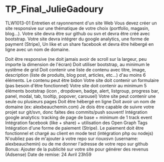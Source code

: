 # TP_Final_JulieGadoury
TLW1013-01 Entretien et rayonnement d'un site Web
Vous devez créer un site responsive sur une thématique de votre choix (portfolio, magasin, blog...). Votre site devra être sur github ou svn et devra être créé avec bootstrap. Votre site devra intégrer du google analytics, une forme de payment (Stripe), Un like et un share facebook et devra être hébergé en ligne avec un nom de domaine.

Doit être responsive (ne doit jamais avoir de scroll sur la largeur, peu importe la dimension de l'écran)
Doit utiliser bootstrap, au minimum le systême de grid
Doit contenir une liste de contenu avec titre, image, description (liste de produits, blog post, articles, etc...) d'au moins 6 éléments. Le contenu peut être bidon
Votre site doit contenir un formulaire (pas besoin d'être fonctionnel)
Votre site doit contenir au minimum 5 éléments bootstrap (icon , dropdown, badge, alert, listgroup, progress bar, panel, modal, tab, tooltip, popover, carousel)
Votre site peut contenir une seule ou plusieurs pages
Doit être hébergé en ligne
Doit avoir un nom de domaine (ex: alexbeauchemin.com)
Je dois être capable de suivre votre projet sur git/svn, donc faites des commits/push souvent!
Intégration google analytics: tracking de page de base + minimum de 1 track event
Intégration facebook (like + share) + utilisation des Open Graph Tags
Intégration d'une forme de paiement (Stripe). Le paiement doit être fonctionnel et chargé au client en mode test (intégration php ou nodejs)
N'oubliez pas de m'ajouter à votre repo sur riouxsvn (username: alexbeauchemin) ou de me donner l'adresse de votre repo sur github
Bonus: Ajouter de la publicité sur votre site pour générer des revenus (Adsense)
Date de remise: 24 Avril 23h59
